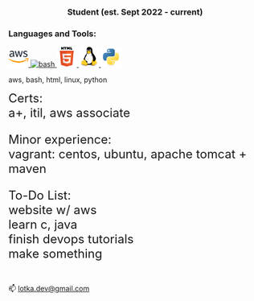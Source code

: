 <h3 align="center">Student (est. Sept 2022 - current)</h3>

<p align="left">
</p>
<h3 align="left"> Languages and Tools:</h3>
<p align="left"> <a href="https://aws.amazon.com" target="_blank" rel="noreferrer"> <img src="https://raw.githubusercontent.com/devicons/devicon/master/icons/amazonwebservices/amazonwebservices-original-wordmark.svg" alt="aws" width="40" height="40"/> </a> <a href="https://www.gnu.org/software/bash/" target="_blank" rel="noreferrer"> <img src="https://www.vectorlogo.zone/logos/gnu_bash/gnu_bash-icon.svg" alt="bash" width="40" height="40"/> </a> <a href="https://www.w3.org/html/" target="_blank" rel="noreferrer"> <img src="https://raw.githubusercontent.com/devicons/devicon/master/icons/html5/html5-original-wordmark.svg" alt="html5" width="40" height="40"/> </a> <a href="https://www.linux.org/" target="_blank" rel="noreferrer"> <img src="https://raw.githubusercontent.com/devicons/devicon/master/icons/linux/linux-original.svg" alt="linux" width="40" height="40"/> </a> <a href="https://www.python.org" target="_blank" rel="noreferrer"> <img src="https://raw.githubusercontent.com/devicons/devicon/master/icons/python/python-original.svg" alt="python" width="40" height="40"/> </a> </p>
aws, bash, html, linux, python</p>


<!Doctype Html>  
<Html>     
<body>
  
<font size="5px">
Certs: </br>
a+, itil, aws associate

</p>

Minor experience:<br/>
vagrant:
  centos, ubuntu, apache tomcat + maven<br/>

</p>
To-Do List:</br>
website w/ aws</br> 
learn c, java<br/> 
finish devops tutorials<br/>
make something

  


</font>

</body>

</html>

</p></br></p>

📫 lotka.dev@gmail.com


<!---
l0tkaa/l0tkaa is a ✨ special ✨ repository because its `README.md` (this file) appears on your GitHub profile.
You can click the Preview link to take a look at your changes.
--->
